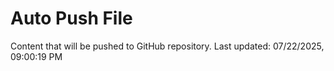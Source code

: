 # Auto Push File

Content that will be pushed to GitHub repository.
Last updated: 07/22/2025, 09:00:19 PM